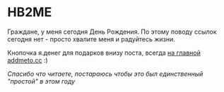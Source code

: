 # HB2ME

Граждане, у меня сегодня День Рождения.
По этому поводу ссылок сегодня нет - просто хвалите меня и радуйтесь жизни.

Кнопочка я.денег для подарков внизу поста, всегда [на главной addmeto.cc](http://addmeto.cc/) :)

*Спасибо что читаете, постараюсь чтобы это был единственный "простой" в этом году*


